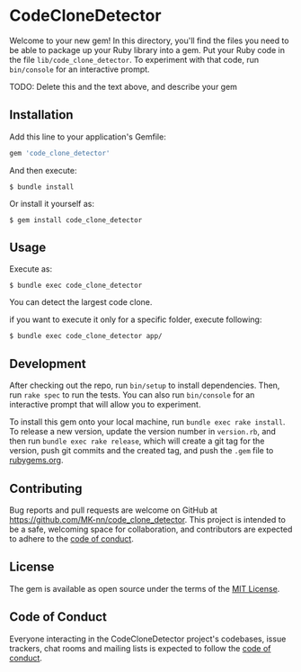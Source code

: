 # CodeCloneDetector

Welcome to your new gem! In this directory, you'll find the files you need to be able to package up your Ruby library into a gem. Put your Ruby code in the file `lib/code_clone_detector`. To experiment with that code, run `bin/console` for an interactive prompt.

TODO: Delete this and the text above, and describe your gem

## Installation

Add this line to your application's Gemfile:

```ruby
gem 'code_clone_detector'
```

And then execute:

    $ bundle install

Or install it yourself as:

    $ gem install code_clone_detector

## Usage

Execute as:

    $ bundle exec code_clone_detector

You can detect the largest code clone.

if you want to execute it only for a specific folder, execute following:

    $ bundle exec code_clone_detector app/

## Development

After checking out the repo, run `bin/setup` to install dependencies. Then, run `rake spec` to run the tests. You can also run `bin/console` for an interactive prompt that will allow you to experiment.

To install this gem onto your local machine, run `bundle exec rake install`. To release a new version, update the version number in `version.rb`, and then run `bundle exec rake release`, which will create a git tag for the version, push git commits and the created tag, and push the `.gem` file to [rubygems.org](https://rubygems.org).

## Contributing

Bug reports and pull requests are welcome on GitHub at https://github.com/MK-nn/code_clone_detector. This project is intended to be a safe, welcoming space for collaboration, and contributors are expected to adhere to the [code of conduct](https://github.com/MK-nn/code_clone_detector/blob/master/CODE_OF_CONDUCT.md).

## License

The gem is available as open source under the terms of the [MIT License](https://opensource.org/licenses/MIT).

## Code of Conduct

Everyone interacting in the CodeCloneDetector project's codebases, issue trackers, chat rooms and mailing lists is expected to follow the [code of conduct](https://github.com/MK-nn/code_clone_detector/blob/master/CODE_OF_CONDUCT.md).
